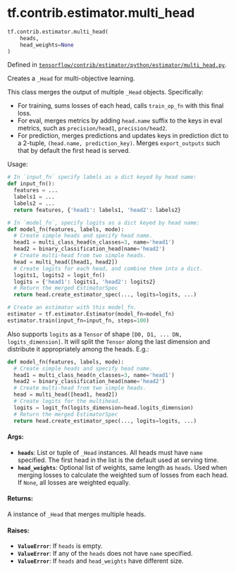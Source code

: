 <div itemscope itemtype="http://developers.google.com/ReferenceObject">
<meta itemprop="name" content="tf.contrib.estimator.multi_head" />
</div>

# tf.contrib.estimator.multi_head

``` python
tf.contrib.estimator.multi_head(
    heads,
    head_weights=None
)
```



Defined in [`tensorflow/contrib/estimator/python/estimator/multi_head.py`](https://www.tensorflow.org/code/tensorflow/contrib/estimator/python/estimator/multi_head.py).

Creates a `_Head` for multi-objective learning.

This class merges the output of multiple `_Head` objects.
Specifically:
* For training, sums losses of each head, calls `train_op_fn` with this
  final loss.
* For eval, merges metrics by adding `head.name` suffix to the keys in eval
  metrics, such as `precision/head1`, `precision/head2`.
* For prediction, merges predictions and updates keys in prediction dict to a
  2-tuple, `(head.name, prediction_key)`. Merges `export_outputs` such that
  by default the first head is served.

Usage:

```python
# In `input_fn` specify labels as a dict keyed by head name:
def input_fn():
  features = ...
  labels1 = ...
  labels2 = ...
  return features, {'head1': labels1, 'head2': labels2}

# In `model_fn`, specify logits as a dict keyed by head name:
def model_fn(features, labels, mode):
  # Create simple heads and specify head name.
  head1 = multi_class_head(n_classes=3, name='head1')
  head2 = binary_classification_head(name='head2')
  # Create multi-head from two simple heads.
  head = multi_head([head1, head2])
  # Create logits for each head, and combine them into a dict.
  logits1, logits2 = logit_fn()
  logits = {'head1': logits1, 'head2': logits2}
  # Return the merged EstimatorSpec
  return head.create_estimator_spec(..., logits=logits, ...)

# Create an estimator with this model_fn.
estimator = tf.estimator.Estimator(model_fn=model_fn)
estimator.train(input_fn=input_fn, steps=100)
```

Also supports `logits` as a `Tensor` of shape
`[D0, D1, ... DN, logits_dimension]`. It will split the `Tensor` along the
last dimension and distribute it appropriately among the heads. E.g.:

```python
def model_fn(features, labels, mode):
  # Create simple heads and specify head name.
  head1 = multi_class_head(n_classes=3, name='head1')
  head2 = binary_classification_head(name='head2')
  # Create multi-head from two simple heads.
  head = multi_head([head1, head2])
  # Create logits for the multihead.
  logits = logit_fn(logits_dimension=head.logits_dimension)
  # Return the merged EstimatorSpec
  return head.create_estimator_spec(..., logits=logits, ...)
```

#### Args:

* <b>`heads`</b>: List or tuple of `_Head` instances. All heads must have `name`
    specified. The first head in the list is the default used at serving time.
* <b>`head_weights`</b>: Optional list of weights, same length as `heads`. Used when
    merging losses to calculate the weighted sum of losses from each head. If
    `None`, all losses are weighted equally.


#### Returns:

A instance of `_Head` that merges multiple heads.


#### Raises:

* <b>`ValueError`</b>: If `heads` is empty.
* <b>`ValueError`</b>: If any of the `heads` does not have `name` specified.
* <b>`ValueError`</b>: If `heads` and `head_weights` have different size.